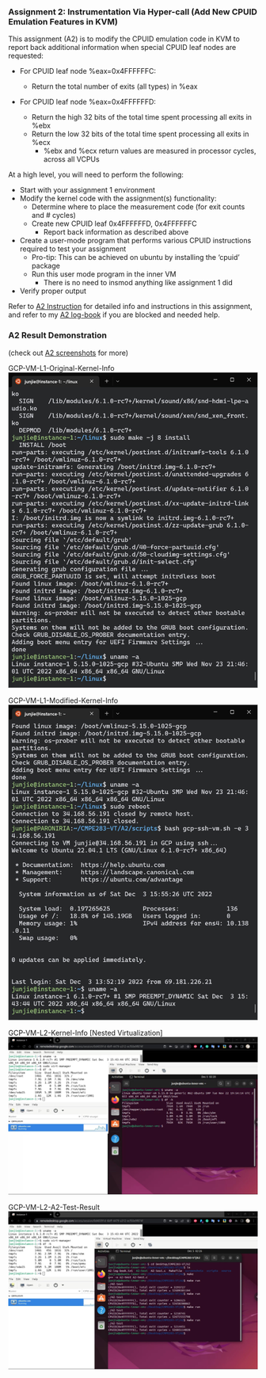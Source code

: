 ### Assignment 2: Instrumentation Via Hyper-call (Add New CPUID Emulation Features in KVM)

This assignment (A2) is to modify the CPUID emulation code in KVM to report back additional information
when special CPUID leaf nodes are requested:

* For CPUID leaf node %eax=0x4FFFFFFC:
  * Return the total number of exits (all types) in %eax

* For CPUID leaf node %eax=0x4FFFFFFD:
  * Return the high 32 bits of the total time spent processing all exits in %ebx 
  * Return the low 32 bits of the total time spent processing all exits in %ecx 
    * %ebx and %ecx return values are measured in processor cycles, across all VCPUs

At a high level, you will need to perform the following:
* Start with your assignment 1 environment 
* Modify the kernel code with the assignment(s) functionality:
  * Determine where to place the measurement code (for exit counts and # cycles)
  * Create new CPUID leaf 0x4FFFFFFD, 0x4FFFFFFC
    * Report back information as described above 
* Create a user-mode program that performs various CPUID instructions required to test your
assignment
  * Pro-tip: This can be achieved on ubuntu by installing the ‘cpuid’ package
  * Run this user mode program in the inner VM
    * There is no need to insmod anything like assignment 1 did
* Verify proper output

Refer to [A2 Instruction](source/283_Assignment2-3_F22.pdf) for detailed info and instructions in this assignment, and refer to my [A2 log-book](A2-log-book.txt) if you are blocked and needed help.

### A2 Result Demonstration
(check out [A2 screenshots](screenshots/) for more)

GCP-VM-L1-Original-Kernel-Info
![GCP-VM-L1-Original-Kernel-Info](screenshots/VM-before-reboot.jpg)

GCP-VM-L1-Modified-Kernel-Info
![GCP-VM-L1-Modified-Kernel](screenshots/VM-after-reboot.jpg)

GCP-VM-L2-Kernel-Info [Nested Virtualization]
![GCP-VM-L2-Kernel-Info](screenshots/VM-inner-vm-info.jpg)

GCP-VM-L2-A2-Test-Result
![GCP-VM-L2-A2-Test-Result](screenshots/VM-inner-vm-A2-test.jpg)